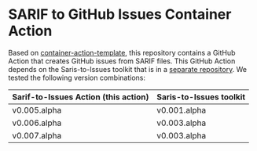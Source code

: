 # SARIF to GitHub Issues Container Action

Based on
[container-action-template](https://github.com/actions/container-action), this
repository contains a GitHub Action that creates GitHub issues from SARIF files.
This GitHub Action depends on the Saris-to-Issues toolkit that is in a
[separate repository](../GhIssuesFromSarif). We tested the following version
combinations:

| Sarif-to-Issues Action (this action) | Saris-to-Issues toolkit |
| ------------------------------------ | ----------------------- |
| v0.005.alpha                         | v0.001.alpha            |
| v0.006.alpha                         | v0.003.alpha            |
| v0.007.alpha                         | v0.003.alpha            |
